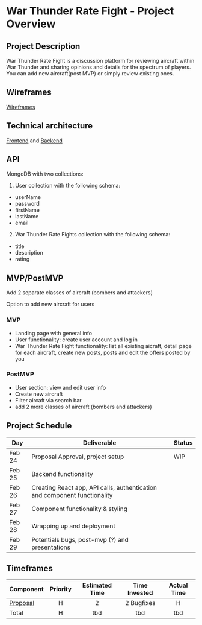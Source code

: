 # War Thunder Rate Fight - Project Overview

## Project Description

War Thunder Rate Fight is a discussion platform for reviewing aircraft within War Thunder and sharing opinions and details for the spectrum of players. You can add new aircraft(post MVP) or simply review existing ones.

## Wireframes

[Wireframes](https://www.figma.com/file/TZpTMMh7pJJudJP1tRP2v8/Untitled?node-id=0%3A1)

## Technical architecture

[Frontend](https://whimsical.com/W9tY9WosB2puQb81E2zRFo) and [Backend](https://app.diagrams.net/)

## API

MongoDB with two collections:

1. User collection with the following schema:

- userName
- password
- firstName
- lastName
- email

2. War Thunder Rate Fights collection with the following schema:

- title
- description
- rating


## MVP/PostMVP

Add 2 separate classes of aircraft (bombers and attackers)

Option to add new aircraft for users

### MVP

- Landing page with general info
- User functionality: create user account and log in
- War Thunder Rate Fight functionality: list all existing aicraft, detail page for each aircraft, create new posts, posts and edit the offers posted by you

### PostMVP

- User section: view and edit user info
- Create new aircraft
- Filter aircaft via search bar
- add 2 more classes of aircraft (bombers and attackers)


## Project Schedule

| Day   | Deliverable                                                               | Status |
| ----- | ------------------------------------------------------------------------- | ------ |
| Feb 24 | Proposal Approval, project setup                                          | WIP    |
| Feb 25 | Backend functionality                                                     |        |
| Feb 26 | Creating React app, API calls, authentication and component functionality |        |
| Feb 27 | Component functionality & styling                                         |        |
| Feb 28 | Wrapping up and deployment                                                |        |
| Feb 29 | Potentials bugs, post-mvp (?) and presentations                           |        |

## Timeframes

| Component                                                                               | Priority | Estimated Time | Time Invested | Actual Time |
| --------------------------------------------------------------------------------------- | :------: | :------------: | :-----------: | :---------: |
| [Proposal](https://github.com/timhausweiler/p3-couchworking/issues/1)                   |    H     |       2        |       2       Bugfixes                                                                                |    H     |      tbd       |      tbd      |     tbd     |
| Total                                                                                   |    H     |      tbd       |      tbd      |     tbd     |
